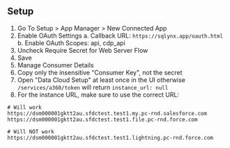## Setup

1. Go To Setup > App Manager > New Connected App
2. Enable OAuth Settings
    a. Callback URL: `https://sqlynx.app/oauth.html`
    b. Enable OAuth Scopes: api, cdp_api
3. Uncheck Require Secret for Web Server Flow
4. Save
5. Manage Consumer Details
6. Copy only the insensitive "Consumer Key", not the secret
7. Open "Data Cloud Setup" at least once in the UI otherwise `/services/a360/token` will return `instance_url: null`
8. For the instance URL, make sure to use the correct URL:
```
# Will work
https://dsm000001gktt2au.sfdctest.test1.my.pc-rnd.salesforce.com
https://dsm000001gktt2au.sfdctest.test1.file.pc-rnd.force.com

# Will NOT work
https://dsm000001gktt2au.sfdctest.test1.lightning.pc-rnd.force.com
```
